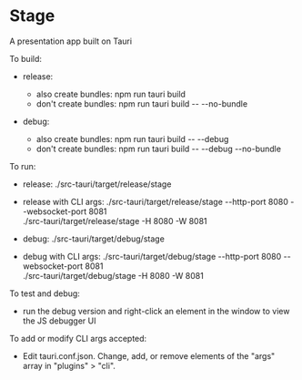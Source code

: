 # Stage

A presentation app built on Tauri

To build:

- release:
  - also create bundles:
    npm run tauri build
  - don't create bundles:
    npm run tauri build -- --no-bundle

- debug:
  - also create bundles:
    npm run tauri build -- --debug
  - don't create bundles:
    npm run tauri build -- --debug --no-bundle

To run:
- release:
  ./src-tauri/target/release/stage
- release with CLI args:
  ./src-tauri/target/release/stage --http-port 8080 --websocket-port 8081  
  ./src-tauri/target/release/stage -H 8080 -W 8081

- debug:
  ./src-tauri/target/debug/stage
- debug with CLI args:
  ./src-tauri/target/debug/stage --http-port 8080 --websocket-port 8081  
  ./src-tauri/target/debug/stage -H 8080 -W 8081

To test and debug:
- run the debug version and right-click an element in the window to
  view the JS debugger UI

To add or modify CLI args accepted:
- Edit tauri.conf.json. Change, add, or remove elements of the "args"
  array in "plugins" > "cli".


